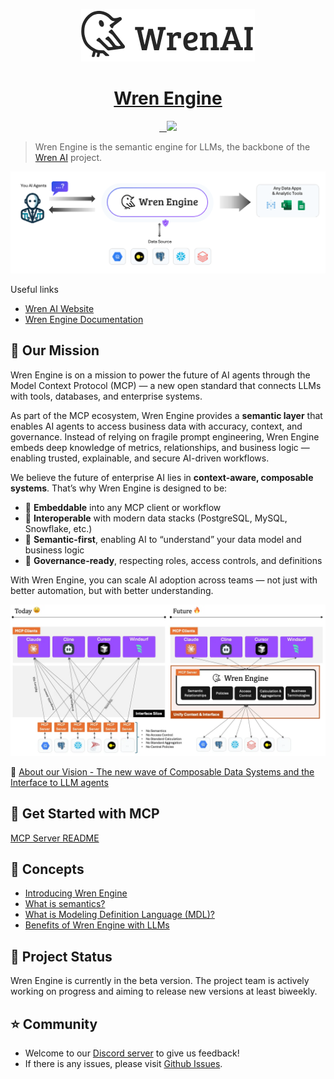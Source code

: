 <p align="center">
  <a href="https://getwren.ai">
    <picture>
      <source media="(prefers-color-scheme: light)" srcset="./misc/wrenai_logo.png">
      <img src="./misc/wrenai_logo.png">
    </picture>
    <h1 align="center">Wren Engine</h1>
  </a>
</p>

<p align="center">
  <a aria-label="Follow us" href="https://x.com/getwrenai">
    <img alt="" src="https://img.shields.io/badge/-@getwrenai-blue?style=for-the-badge&logo=x&logoColor=white&labelColor=gray&logoWidth=20">
  </a>
  <a aria-label="License" href="https://github.com/Canner/wren-engine/blob/main/LICENSE">
    <img alt="" src="https://img.shields.io/github/license/canner/wren-engine?color=blue&style=for-the-badge">
  </a>
  <a aria-label="Join the community on GitHub" href="https://discord.gg/5DvshJqG8Z">
    <img alt="" src="https://img.shields.io/badge/-JOIN%20THE%20COMMUNITY-blue?style=for-the-badge&logo=discord&logoColor=white&labelColor=grey&logoWidth=20">
  </a>
  <a aria-label="Canner" href="https://cannerdata.com/">
    <img src="https://img.shields.io/badge/%F0%9F%A7%A1-Made%20by%20Canner-blue?style=for-the-badge">
  </a>
</p>

> Wren Engine is the semantic engine for LLMs, the backbone of the [Wren AI](https://github.com/Canner/WrenAI) project.

<img src="./misc/wren_engine_flow.png">

Useful links
- [Wren AI Website](https://getwren.ai)
- [Wren Engine Documentation](https://docs.getwren.ai/oss/engine/get_started/what_is)

## 🎯 Our Mission

Wren Engine is on a mission to power the future of AI agents through the Model Context Protocol (MCP) — a new open standard that connects LLMs with tools, databases, and enterprise systems.

As part of the MCP ecosystem, Wren Engine provides a **semantic layer** that enables AI agents to access business data with accuracy, context, and governance. Instead of relying on fragile prompt engineering, Wren Engine embeds deep knowledge of metrics, relationships, and business logic — enabling trusted, explainable, and secure AI-driven workflows.

We believe the future of enterprise AI lies in **context-aware, composable systems**. That’s why Wren Engine is designed to be:

- 🔌 **Embeddable** into any MCP client or workflow
- 🔄 **Interoperable** with modern data stacks (PostgreSQL, MySQL, Snowflake, etc.)
- 🧠 **Semantic-first**, enabling AI to “understand” your data model and business logic
- 🔐 **Governance-ready**, respecting roles, access controls, and definitions

With Wren Engine, you can scale AI adoption across teams — not just with better automation, but with better understanding.



<img src="./misc/mcp_wren_engine.webp">


🤩 [About our Vision - The new wave of Composable Data Systems and the Interface to LLM agents](https://getwren.ai/post/the-new-wave-of-composable-data-systems-and-the-interface-to-llm-agents)

## 🚀 Get Started with MCP 
[MCP Server README](mcp-server/README.md)


## 🤔 Concepts

- [Introducing Wren Engine](https://docs.getwren.ai/oss/engine/get_started/what_is)
- [What is semantics?](https://docs.getwren.ai/oss/engine/concept/what_is_semantics)
- [What is Modeling Definition Language (MDL)?](https://docs.getwren.ai/oss/engine/concept/what_is_mdl)
- [Benefits of Wren Engine with LLMs](https://docs.getwren.ai/oss/engine/concept/benefits_llm)

## 🚧 Project Status
Wren Engine is currently in the beta version. The project team is actively working on progress and aiming to release new versions at least biweekly.

## ⭐️ Community

- Welcome to our [Discord server](https://discord.gg/5DvshJqG8Z) to give us feedback!
- If there is any issues, please visit [Github Issues](https://github.com/Canner/wren-engine/issues).

